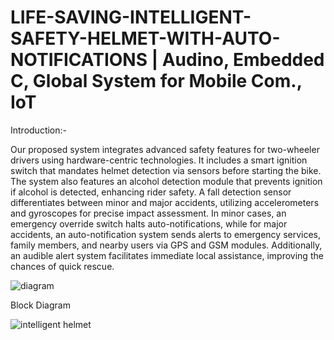 # LIFE-SAVING-INTELLIGENT-SAFETY-HELMET-WITH-AUTO-NOTIFICATIONS | Audino, Embedded C, Global System for Mobile Com., IoT

Introduction:-


Our proposed system integrates advanced safety features for two-wheeler drivers using hardware-centric technologies. It includes a smart ignition switch that mandates helmet detection via sensors before starting the bike. The system also features an alcohol detection module that prevents ignition if alcohol is detected, enhancing rider safety. A fall detection sensor differentiates between minor and major accidents, utilizing accelerometers and gyroscopes for precise impact assessment. In minor cases, an emergency override switch halts auto-notifications, while for major accidents, an auto-notification system sends alerts to emergency services, family members, and nearby users via GPS and GSM modules. Additionally, an audible alert system facilitates immediate local assistance, improving the chances of quick rescue.


![diagram](https://github.com/user-attachments/assets/90cb5d99-9f19-4bf6-9922-b9fc28ae332f)

Block Diagram

![intelligent helmet](https://github.com/user-attachments/assets/9912a82c-fb49-49ca-8403-4a542180c8bd)


